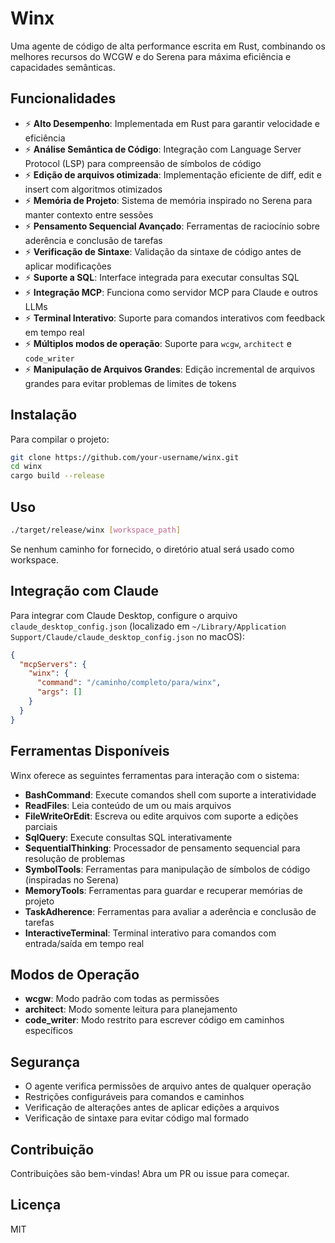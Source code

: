 # Winx

Uma agente de código de alta performance escrita em Rust, combinando os melhores recursos do WCGW e do Serena para
máxima eficiência e capacidades semânticas.

## Funcionalidades

- ⚡ **Alto Desempenho**: Implementada em Rust para garantir velocidade e eficiência
- ⚡ **Análise Semântica de Código**: Integração com Language Server Protocol (LSP) para compreensão de símbolos de
  código
- ⚡ **Edição de arquivos otimizada**: Implementação eficiente de diff, edit e insert com algoritmos otimizados
- ⚡ **Memória de Projeto**: Sistema de memória inspirado no Serena para manter contexto entre sessões
- ⚡ **Pensamento Sequencial Avançado**: Ferramentas de raciocínio sobre aderência e conclusão de tarefas
- ⚡ **Verificação de Sintaxe**: Validação da sintaxe de código antes de aplicar modificações
- ⚡ **Suporte a SQL**: Interface integrada para executar consultas SQL
- ⚡ **Integração MCP**: Funciona como servidor MCP para Claude e outros LLMs
- ⚡ **Terminal Interativo**: Suporte para comandos interativos com feedback em tempo real
- ⚡ **Múltiplos modos de operação**: Suporte para `wcgw`, `architect` e `code_writer`
- ⚡ **Manipulação de Arquivos Grandes**: Edição incremental de arquivos grandes para evitar problemas de limites de
  tokens

## Instalação

Para compilar o projeto:

```bash
git clone https://github.com/your-username/winx.git
cd winx
cargo build --release
```

## Uso

```bash
./target/release/winx [workspace_path]
```

Se nenhum caminho for fornecido, o diretório atual será usado como workspace.

## Integração com Claude

Para integrar com Claude Desktop, configure o arquivo `claude_desktop_config.json` (localizado em
`~/Library/Application Support/Claude/claude_desktop_config.json` no macOS):

```json
{
  "mcpServers": {
    "winx": {
      "command": "/caminho/completo/para/winx",
      "args": []
    }
  }
}
```

## Ferramentas Disponíveis

Winx oferece as seguintes ferramentas para interação com o sistema:

- **BashCommand**: Execute comandos shell com suporte a interatividade
- **ReadFiles**: Leia conteúdo de um ou mais arquivos
- **FileWriteOrEdit**: Escreva ou edite arquivos com suporte a edições parciais
- **SqlQuery**: Execute consultas SQL interativamente
- **SequentialThinking**: Processador de pensamento sequencial para resolução de problemas
- **SymbolTools**: Ferramentas para manipulação de símbolos de código (inspiradas no Serena)
- **MemoryTools**: Ferramentas para guardar e recuperar memórias de projeto
- **TaskAdherence**: Ferramentas para avaliar a aderência e conclusão de tarefas
- **InteractiveTerminal**: Terminal interativo para comandos com entrada/saída em tempo real

## Modos de Operação

- **wcgw**: Modo padrão com todas as permissões
- **architect**: Modo somente leitura para planejamento
- **code_writer**: Modo restrito para escrever código em caminhos específicos

## Segurança

- O agente verifica permissões de arquivo antes de qualquer operação
- Restrições configuráveis para comandos e caminhos
- Verificação de alterações antes de aplicar edições a arquivos
- Verificação de sintaxe para evitar código mal formado

## Contribuição

Contribuições são bem-vindas! Abra um PR ou issue para começar.

## Licença

MIT
